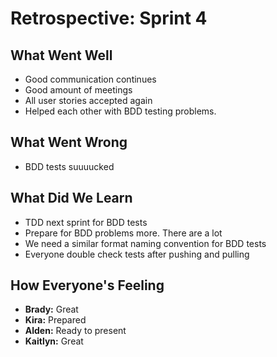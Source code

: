 # Retrospective: Sprint 4

## What Went Well
- Good communication continues
- Good amount of meetings
- All user stories accepted again
- Helped each other with BDD testing problems.

## What Went Wrong
- BDD tests suuuucked

## What Did We Learn
- TDD next sprint for BDD tests
- Prepare for BDD problems more. There are a lot
- We need a similar format naming convention for BDD tests
- Everyone double check tests after pushing and pulling

## How Everyone's Feeling
- **Brady:** Great
- **Kira:** Prepared
- **Alden:** Ready to present
- **Kaitlyn:** Great